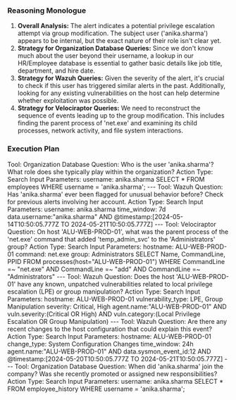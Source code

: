 ### Reasoning Monologue

1.  **Overall Analysis:** The alert indicates a potential privilege escalation attempt via group modification. The subject user ('anika.sharma') appears to be internal, but the exact nature of their role isn't clear yet.
2.  **Strategy for Organization Database Queries:** Since we don't know much about the user beyond their username, a lookup in our HR/Employee database is essential to gather basic details like job title, department, and hire date.
3.  **Strategy for Wazuh Queries:** Given the severity of the alert, it's crucial to check if this user has triggered similar alerts in the past. Additionally, looking for any existing vulnerabilities on the host can help determine whether exploitation was possible.
4.  **Strategy for Velociraptor Queries:** We need to reconstruct the sequence of events leading up to the group modification. This includes finding the parent process of 'net.exe' and examining its child processes, network activity, and file system interactions.

### Execution Plan

Tool: Organization Database
Question: Who is the user 'anika.sharma'? What role does she typically play within the organization?
Action Type: Search
Input Parameters:
  username: anika.sharma
<EXECUTE>
SELECT * FROM employees WHERE username = 'anika.sharma';
</EXECUTE>
--- Tool: Wazuh
Question: Has 'anika.sharma' ever been flagged for unusual behavior before? Check for previous alerts involving her account.
Action Type: Search
Input Parameters:
  username: anika.sharma
  time_window: 7d
<EXECUTE>
data.username:"anika.sharma" AND @timestamp:[2024-05-14T10:50:05.777Z TO 2024-05-21T10:50:05.777Z]
</EXECUTE>
--- Tool: Velociraptor
Question: On host 'ALU-WEB-PROD-01', what was the parent process of the 'net.exe' command that added 'temp_admin_svc' to the 'Administrators' group?
Action Type: Search
Input Parameters:
  hostname: ALU-WEB-PROD-01
  command: net.exe
  group: Administrators
<EXECUTE>
SELECT Name, CommandLine, PPID
FROM processes(host="ALU-WEB-PROD-01")
WHERE CommandLine =~ "net.exe" AND CommandLine =~ "add" AND CommandLine =~ "Administrators"
</EXECUTE>
--- Tool: Wazuh
Question: Does the host 'ALU-WEB-PROD-01' have any known, unpatched vulnerabilities related to local privilege escalation (LPE) or group manipulation?
Action Type: Search
Input Parameters:
  hostname: ALU-WEB-PROD-01
  vulnerability_type: LPE, Group Manipulation
  severity: Critical, High
<EXECUTE>
agent.name:"ALU-WEB-PROD-01" AND vuln.severity:(Critical OR High) AND vuln.category:(Local Privilege Escalation OR Group Manipulation)
</EXECUTE>
--- Tool: Wazuh
Question: Are there any recent changes to the host configuration that could explain this event?
Action Type: Search
Input Parameters:
  hostname: ALU-WEB-PROD-01
  change_type: System Configuration Changes
  time_window: 24h
<EXECUTE>
agent.name:"ALU-WEB-PROD-01" AND data.sysmon_event_id:12 AND @timestamp:[2024-05-20T10:50:05.777Z TO 2024-05-21T10:50:05.777Z]
</EXECUTE>
--- Tool: Organization Database
Question: When did 'anika.sharma' join the company? Was she recently promoted or assigned new responsibilities?
Action Type: Search
Input Parameters:
  username: anika.sharma
<EXECUTE>
SELECT * FROM employee_history WHERE username = 'anika.sharma';
</EXECUTE>